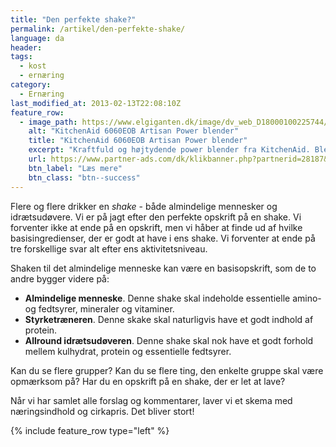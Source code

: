 ```yaml
---
title: "Den perfekte shake?"
permalink: /artikel/den-perfekte-shake/
language: da
header:
tags:
  - kost
  - ernæring
category:
  - Ernæring
last_modified_at: 2013-02-13T22:08:10Z
feature_row:
  - image_path: https://www.elgiganten.dk/image/dv_web_D18000100225744/5KSB8270EBK/kitchenaid-artisan-power-plus-blender-5ksb8270ebk-taenk-testvinder.jpg?$prod_all4one$
    alt: "KitchenAid 6060EOB Artisan Power blender"
    title: "KitchenAid 6060EOB Artisan Power blender"
    excerpt: "Kraftfuld og højtydende power blender fra KitchenAid. Blenderes kraftfulde motor og asymmetriske knivblade kan blende alt fra nødder til is med fantastiske resultater – hver gang! Blenderen har en robust konstruktion i formstøbt metal og står derfor helt stabilt på bordet. Blenderen er nem at rengøre, da alle dele tåler maskinvask."
    url: https://www.partner-ads.com/dk/klikbanner.php?partnerid=28187&bannerid=70499&htmlurl=https://www.elgiganten.dk/product/husholdning/kokkenudstyr/blendere/5KSB8270EBK/kitchenaid-artisan-power-plus-blender-5ksb8270ebk-tank-testvinder
    btn_label: "Læs mere"
    btn_class: "btn--success"
---
```


Flere og flere drikker en _shake_ - både almindelige mennesker og idrætsudøvere. Vi er på jagt efter den perfekte opskrift på en shake. Vi forventer ikke at ende på en opskrift, men vi håber at finde ud af hvilke basisingredienser, der er godt at have i ens shake. Vi forventer at ende på tre forskellige svar alt efter ens aktivitetsniveau.

Shaken til det almindelige menneske kan være en basisopskrift, som de to andre bygger videre på:

- **Almindelige menneske**. Denne shake skal indeholde essentielle amino- og fedtsyrer, mineraler og vitaminer.
- **Styrketræneren**. Denne skake skal naturligvis have et godt indhold af protein.
- **Allround idrætsudøveren**. Denne shake skal nok have et godt forhold mellem kulhydrat, protein og essentielle fedtsyrer.

Kan du se flere grupper? Kan du se flere ting, den enkelte gruppe skal være opmærksom på? Har du en opskrift på en shake, der er let at lave?

Når vi har samlet alle forslag og kommentarer, laver vi et skema med næringsindhold og cirkapris. Det bliver stort!

{% include feature_row type="left" %}
